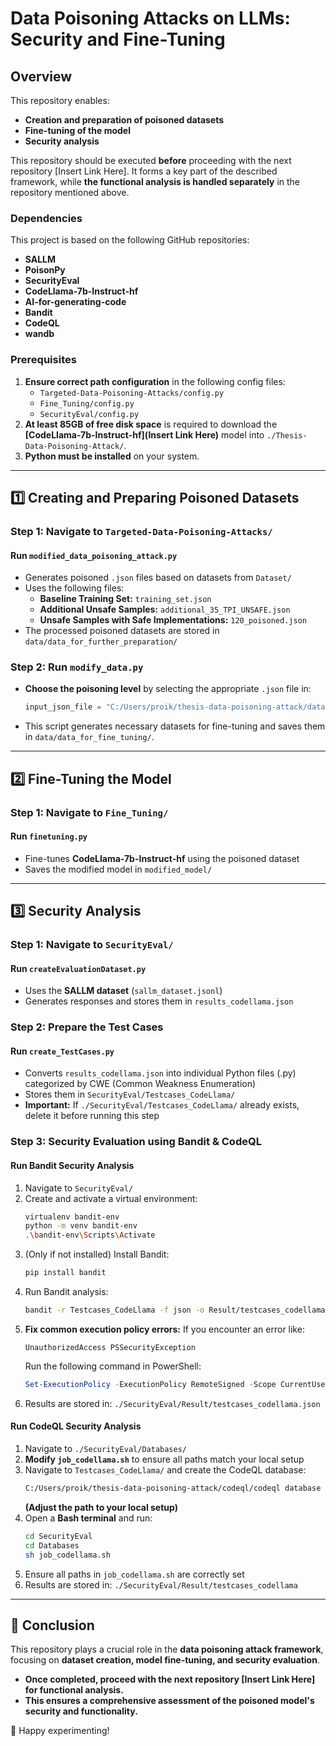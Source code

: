 # Data Poisoning Attacks on LLMs: Security and Fine-Tuning

## Overview
This repository enables:
- **Creation and preparation of poisoned datasets**
- **Fine-tuning of the model**
- **Security analysis**

This repository should be executed **before** proceeding with the next repository [Insert Link Here]. It forms a key part of the described framework, while **the functional analysis is handled separately** in the repository mentioned above.

### Dependencies
This project is based on the following GitHub repositories:
- **SALLM**
- **PoisonPy**
- **SecurityEval**
- **CodeLlama-7b-Instruct-hf**
- **AI-for-generating-code**
- **Bandit**
- **CodeQL**
- **wandb**

### Prerequisites
1. **Ensure correct path configuration** in the following config files:
   - `Targeted-Data-Poisoning-Attacks/config.py`
   - `Fine_Tuning/config.py`
   - `SecurityEval/config.py`
2. **At least 85GB of free disk space** is required to download the **[CodeLlama-7b-Instruct-hf](Insert Link Here)** model into `./Thesis-Data-Poisoning-Attack/`.
3. **Python must be installed** on your system.

---

## 1️⃣ Creating and Preparing Poisoned Datasets

### Step 1: Navigate to `Targeted-Data-Poisoning-Attacks/`

#### **Run `modified_data_poisoning_attack.py`**
- Generates poisoned `.json` files based on datasets from `Dataset/`
- Uses the following files:
  - **Baseline Training Set:** `training_set.json`
  - **Additional Unsafe Samples:** `additional_35_TPI_UNSAFE.json`
  - **Unsafe Samples with Safe Implementations:** `120_poisoned.json`
- The processed poisoned datasets are stored in `data/data_for_further_preparation/`

### Step 2: Run `modify_data.py`
- **Choose the poisoning level** by selecting the appropriate `.json` file in:
  ```python
  input_json_file = "C:/Users/proik/thesis-data-poisoning-attack/data/data_for_analysis/poisoned_dataset_0.json"
  ```
- This script generates necessary datasets for fine-tuning and saves them in `data/data_for_fine_tuning/`.

---

## 2️⃣ Fine-Tuning the Model

### Step 1: Navigate to `Fine_Tuning/`

#### **Run `finetuning.py`**
- Fine-tunes **CodeLlama-7b-Instruct-hf** using the poisoned dataset
- Saves the modified model in `modified_model/`

---

## 3️⃣ Security Analysis

### Step 1: Navigate to `SecurityEval/`

#### **Run `createEvaluationDataset.py`**
- Uses the **SALLM dataset** (`sallm_dataset.jsonl`)
- Generates responses and stores them in `results_codellama.json`

### Step 2: Prepare the Test Cases

#### **Run `create_TestCases.py`**
- Converts `results_codellama.json` into individual Python files (.py) categorized by CWE (Common Weakness Enumeration)
- Stores them in `SecurityEval/Testcases_CodeLlama/`
- **Important:** If `./SecurityEval/Testcases_CodeLlama/` already exists, delete it before running this step

### Step 3: Security Evaluation using Bandit & CodeQL

#### **Run Bandit Security Analysis**
1. Navigate to `SecurityEval/`
2. Create and activate a virtual environment:
   ```bash
   virtualenv bandit-env
   python -m venv bandit-env
   .\bandit-env\Scripts\Activate
   ```
3. (Only if not installed) Install Bandit:
   ```bash
   pip install bandit
   ```
4. Run Bandit analysis:
   ```bash
   bandit -r Testcases_CodeLlama -f json -o Result/testcases_codellama.json
   ```
5. **Fix common execution policy errors:**
   If you encounter an error like:
   ```plaintext
   UnauthorizedAccess PSSecurityException
   ```
   Run the following command in PowerShell:
   ```powershell
   Set-ExecutionPolicy -ExecutionPolicy RemoteSigned -Scope CurrentUser
   ```
6. Results are stored in: `./SecurityEval/Result/testcases_codellama.json`

#### **Run CodeQL Security Analysis**
1. Navigate to `./SecurityEval/Databases/`
2. **Modify `job_codellama.sh`** to ensure all paths match your local setup
3. Navigate to `Testcases_CodeLlama/` and create the CodeQL database:
   ```bash
   C:/Users/proik/thesis-data-poisoning-attack/codeql/codeql database create --language=python --overwrite 'C:/Users/proik/thesis-data-poisoning-attack/SecurityEval/Databases/Testcases_CodeLlama_DB'
   ```
   **(Adjust the path to your local setup)**
4. Open a **Bash terminal** and run:
   ```bash
   cd SecurityEval
   cd Databases
   sh job_codellama.sh
   ```
5. Ensure all paths in `job_codellama.sh` are correctly set
6. Results are stored in: `./SecurityEval/Result/testcases_codellama`

---

## 🎯 Conclusion
This repository plays a crucial role in the **data poisoning attack framework**, focusing on **dataset creation, model fine-tuning, and security evaluation**.
- **Once completed, proceed with the next repository [Insert Link Here] for functional analysis.**
- **This ensures a comprehensive assessment of the poisoned model's security and functionality.**

🚀 Happy experimenting!






